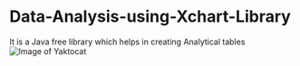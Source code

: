 # Data-Analysis-using-Xchart-Library
It is a Java free library which helps in creating Analytical tables 
![Image of Yaktocat](https://knowm.org/wp-content/uploads/XChart-Example-2-1024x645.png)
